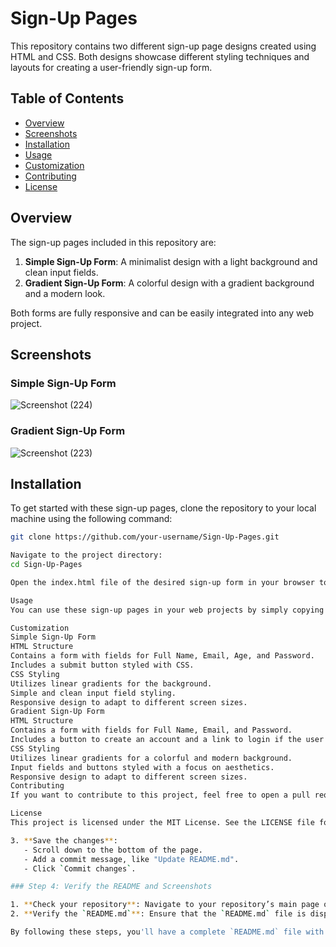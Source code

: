 # Sign-Up Pages

This repository contains two different sign-up page designs created using HTML and CSS. Both designs showcase different styling techniques and layouts for creating a user-friendly sign-up form.

## Table of Contents
- [Overview](#overview)
- [Screenshots](#screenshots)
- [Installation](#installation)
- [Usage](#usage)
- [Customization](#customization)
- [Contributing](#contributing)
- [License](#license)

## Overview

The sign-up pages included in this repository are:

1. **Simple Sign-Up Form**: A minimalist design with a light background and clean input fields.
2. **Gradient Sign-Up Form**: A colorful design with a gradient background and a modern look.

Both forms are fully responsive and can be easily integrated into any web project.

## Screenshots

### Simple Sign-Up Form
![Screenshot (224)](https://github.com/user-attachments/assets/eadef70d-f538-4dfe-9abe-1dcc9b818fce)

### Gradient Sign-Up Form
![Screenshot (223)](https://github.com/user-attachments/assets/1fdd9fe4-0caa-4c55-a403-ae21c71dfc4c)

## Installation

To get started with these sign-up pages, clone the repository to your local machine using the following command:

```bash
git clone https://github.com/your-username/Sign-Up-Pages.git

Navigate to the project directory:
cd Sign-Up-Pages

Open the index.html file of the desired sign-up form in your browser to view the form.

Usage
You can use these sign-up pages in your web projects by simply copying the HTML and CSS files into your project directory. Customize the form fields and styling as needed to fit your requirements.

Customization
Simple Sign-Up Form
HTML Structure
Contains a form with fields for Full Name, Email, Age, and Password.
Includes a submit button styled with CSS.
CSS Styling
Utilizes linear gradients for the background.
Simple and clean input field styling.
Responsive design to adapt to different screen sizes.
Gradient Sign-Up Form
HTML Structure
Contains a form with fields for Full Name, Email, and Password.
Includes a button to create an account and a link to login if the user already has an account.
CSS Styling
Utilizes linear gradients for a colorful and modern background.
Input fields and buttons styled with a focus on aesthetics.
Responsive design to adapt to different screen sizes.
Contributing
If you want to contribute to this project, feel free to open a pull request or issue on GitHub.

License
This project is licensed under the MIT License. See the LICENSE file for details.

3. **Save the changes**:
   - Scroll down to the bottom of the page.
   - Add a commit message, like "Update README.md".
   - Click `Commit changes`.

### Step 4: Verify the README and Screenshots

1. **Check your repository**: Navigate to your repository’s main page on GitHub.
2. **Verify the `README.md`**: Ensure that the `README.md` file is displayed correctly with all the information and that the screenshots are visible.

By following these steps, you'll have a complete `README.md` file with all the necessary information and screenshots uploaded to your GitHub repository.
